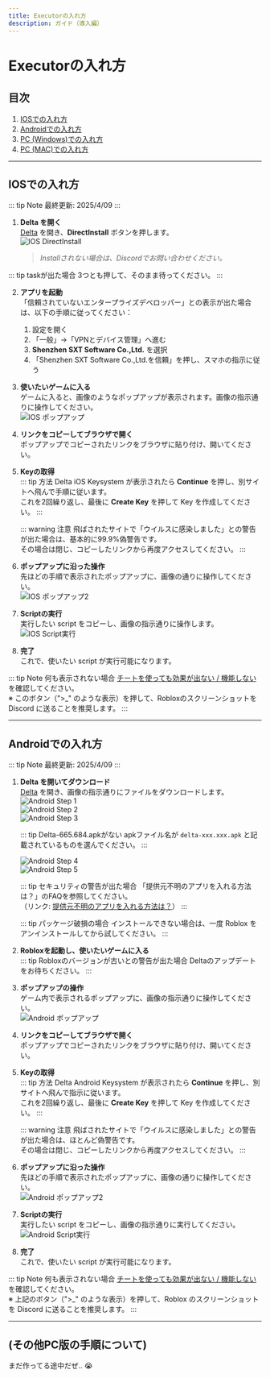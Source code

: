 ```yaml
---
title: Executorの入れ方
description: ガイド（導入編）
---
```


# Executorの入れ方

## 目次
1. [IOSでの入れ方](#iosでの入れ方)
2. [Androidでの入れ方](#androidでの入れ方)
3. [PC (Windows)での入れ方](#pcwindowsでの入れ方)
4. [PC (MAC)での入れ方](#pcmacでの入れ方)

---

## IOSでの入れ方
::: tip Note
最終更新: 2025/4/09
:::

1. **Delta を開く**  
   [Delta](https://deltaios-executor.com/) を開き、**DirectInstall** ボタンを押します。  
   ![IOS DirectInstall](resource/ios1.png)  
   > *Installされない場合は、Discordでお問い合わせください。*

::: tip taskが出た場合
3つとも押して、そのまま待ってください。
:::

2. **アプリを起動**  
   「信頼されていないエンタープライズデベロッパー」との表示が出た場合は、以下の手順に従ってください：  
   1. 設定を開く  
   2. 「一般」→「VPNとデバイス管理」へ進む  
   3. **Shenzhen SXT Software Co.,Ltd.** を選択  
   4. 「Shenzhen SXT Software Co.,Ltd.を信頼」を押し、スマホの指示に従う

3. **使いたいゲームに入る**  
   ゲームに入ると、画像のようなポップアップが表示されます。画像の指示通りに操作してください。  
   ![IOS ポップアップ](resource/deltakey.png)

4. **リンクをコピーしてブラウザで開く**  
   ポップアップでコピーされたリンクをブラウザに貼り付け、開いてください。

5. **Keyの取得**  
   ::: tip 方法
   Delta iOS Keysystem が表示されたら **Continue** を押し、別サイトへ飛んで手順に従います。  
   これを2回繰り返し、最後に **Create Key** を押して Key を作成してください。
   :::

   ::: warning 注意
   飛ばされたサイトで「ウイルスに感染しました」との警告が出た場合は、基本的に99.9%偽警告です。  
   その場合は閉じ、コピーしたリンクから再度アクセスしてください。
   :::

6. **ポップアップに沿った操作**  
   先ほどの手順で表示されたポップアップに、画像の通りに操作してください。  
   ![IOS ポップアップ2](resource/deltakey2.png)

7. **Scriptの実行**  
   実行したい script をコピーし、画像の指示通りに操作します。  
   ![IOS Script実行](resource/deltaexecute.jpg)

8. **完了**  
   これで、使いたい script が実行可能になります。

::: tip Note 何も表示されない場合
[チートを使っても効果が出ない / 機能しない](/faq/#faq-5) を確認してください。  
※ このボタン（">_" のような表示）を押して、Robloxのスクリーンショットを Discord に送ることを推奨します。
:::

---

## Androidでの入れ方
::: tip Note
最終更新: 2025/4/09
:::

1. **Delta を開いてダウンロード**  
   [Delta](https://deltaexploits.gg/delta-executor-mobile) を開き、画像の指示通りにファイルをダウンロードします。  
   ![Android Step 1](resource/android1.png)  
   ![Android Step 2](resource/android2.png)  
   ![Android Step 3](resource/android3.png)

   ::: tip Delta-665.684.apkがない
   apkファイル名が `delta-xxx.xxx.apk` と記載されているものを選んでください。
   :::

   ![Android Step 4](resource/android4.png)  
   ![Android Step 5](resource/android5.png)

   ::: tip セキュリティの警告が出た場合
   「提供元不明のアプリを入れる方法は？」のFAQを参照してください。  
   （リンク: [提供元不明のアプリを入れる方法は？](/faq/#faq-10)）
   :::

   ::: tip パッケージ破損の場合
   インストールできない場合は、一度 Roblox をアンインストールしてから試してください。
   :::

2. **Robloxを起動し、使いたいゲームに入る**  
   ::: tip Robloxのバージョンが古いとの警告が出た場合
   Deltaのアップデートをお待ちください。
   :::

3. **ポップアップの操作**  
   ゲーム内で表示されるポップアップに、画像の指示通りに操作してください。  
   ![Android ポップアップ](resource/deltakey.png)

4. **リンクをコピーしてブラウザで開く**  
   ポップアップでコピーされたリンクをブラウザに貼り付け、開いてください。

5. **Keyの取得**  
   ::: tip 方法
   Delta Android Keysystem が表示されたら **Continue** を押し、別サイトへ飛んで指示に従います。  
   これを2回繰り返し、最後に **Create Key** を押して Key を作成してください。
   :::

   ::: warning 注意
   飛ばされたサイトで「ウイルスに感染しました」との警告が出た場合は、ほとんど偽警告です。  
   その場合は閉じ、コピーしたリンクから再度アクセスしてください。
   :::

6. **ポップアップに沿った操作**  
   先ほどの手順で表示されたポップアップに、画像の通りに操作してください。  
   ![Android ポップアップ2](resource/deltakey2.png)

7. **Scriptの実行**  
   実行したい script をコピーし、画像の指示通りに実行してください。  
   ![Android Script実行](resource/deltaexecute.jpg)

8. **完了**  
   これで、使いたい script が実行可能になります。

::: tip Note 何も表示されない場合
[チートを使っても効果が出ない / 機能しない](/faq/#faq-5) を確認してください。  
※ 上記のボタン（">_" のような表示）を押して、Roblox のスクリーンショットを Discord に送ることを推奨します。
:::

---

## (その他PC版の手順について)
まだ作ってる途中だぜ.. :sob:

